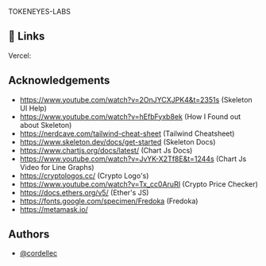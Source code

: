 TOKENEYES-LABS

## 🔗 Links
Vercel: 


## Acknowledgements

 - https://www.youtube.com/watch?v=2OnJYCXJPK4&t=2351s (Skeleton UI Help)
 - https://www.youtube.com/watch?v=hEfbFyxb8ek (How I Found out about Skeleton)
 - https://nerdcave.com/tailwind-cheat-sheet (Tailwind Cheatsheet)
 - https://www.skeleton.dev/docs/get-started (Skeleton Docs)
 - https://www.chartjs.org/docs/latest/ (Chart Js Docs)
 - https://www.youtube.com/watch?v=JvYK-X2Tf8E&t=1244s (Chart Js Video for Line Graphs)
 - https://cryptologos.cc/ (Crypto Logo's)
 - https://www.youtube.com/watch?v=Tx_cc0AruRI (Crypto Price Checker)
 - https://docs.ethers.org/v5/ (Ether's JS)
 - https://fonts.google.com/specimen/Fredoka (Fredoka)
 - https://metamask.io/
 


## Authors

- [@cordellec](https://github.com/cordellec)
